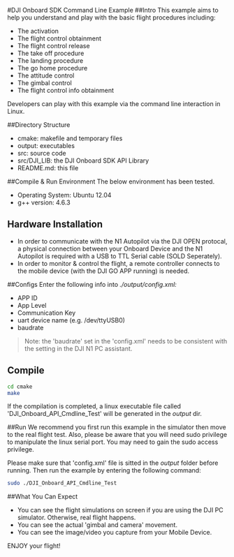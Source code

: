 #DJI Onboard SDK Command Line Example
##Intro
This example aims to help you understand and play with the basic flight procedures including:

* The activation
* The flight control obtainment
* The flight control release
* The take off procedure
* The landing procedure
* The go home procedure
* The attitude control
* The gimbal control
* The flight control info obtainment  

Developers can play with this example via the command line interaction in Linux.

##Directory Structure
* cmake: makefile and temporary files
* output: executables
* src: source code
* src/DJI_LIB: the DJI Onboard SDK API Library
* README.md: this file

##Compile & Run Environment
The below environment has been tested.
* Operating System: Ubuntu 12.04
* g++ version: 4.6.3

## Hardware Installation
* In order to communicate with the N1 Autopilot via the DJI OPEN protocal, a physical connection between your Onboard Device and the N1 Autopilot is required with a USB to TTL Serial cable (SOLD Seperately).
* In order to monitor & control the flight, a remote controller connects to the mobile device (with the DJI GO APP running) is needed.

##Configs
Enter the following info into *./output/config.xml:*

* APP ID
* App Level
* Communication Key
* uart device name (e.g. /dev/ttyUSB0)
* baudrate

>Note: the 'baudrate' set in the 'config.xml' needs to be consistent with the setting in the DJI N1 PC assistant.

## Compile
~~~bash
cd cmake
make
~~~

If the compilation is completed, a linux executable file called 'DJI_Onboard_API_Cmdline_Test' will be generated in the *output* dir.

##Run
We recommend you first run this example in the simulator then move to the real flight test. Also, please be aware that you will need sudo privilege to manipulate the linux serial port. You may need to gain the sudo access privilege.

Please make sure that 'config.xml' file is sitted in the *output* folder before running. Then run the example by entering the following command:
~~~bash
sudo ./DJI_Onboard_API_Cmdline_Test
~~~

##What You Can Expect
* You can see the flight simulations on screen if you are using the DJI PC simulator. Otherwise, real flight happens.
* You can see the actual 'gimbal and camera' movement.
* You can see the image/video you capture from your Mobile Device.

ENJOY your flight!
